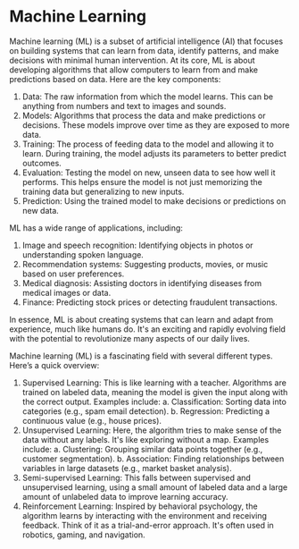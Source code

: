 # Machine LearningMachine learning (ML) is a subset of artificial intelligence (AI) that focuses on building systems that can learn from data, identify patterns, and make decisions with minimal human intervention. At its core, ML is about developing algorithms that allow computers to learn from and make predictions based on data. Here are the key components:  1. Data: The raw information from which the model learns. This can be anything from numbers      and text to images and sounds.  2. Models: Algorithms that process the data and make predictions or decisions. These models      improve over time as they are exposed to more data.  3. Training: The process of feeding data to the model and allowing it to learn. During      training, the model adjusts its parameters to better predict outcomes.  4. Evaluation: Testing the model on new, unseen data to see how well it performs. This      helps ensure the model is not just memorizing the training data but generalizing to new      inputs.  5. Prediction: Using the trained model to make decisions or predictions on new data.ML has a wide range of applications, including:  1.  Image and speech recognition: Identifying objects in photos or understanding spoken language.  2. Recommendation systems: Suggesting products, movies, or music based on user preferences.  3. Medical diagnosis: Assisting doctors in identifying diseases from medical images or data.  4. Finance: Predicting stock prices or detecting fraudulent transactions.In essence, ML is about creating systems that can learn and adapt from experience, much like humans do. It's an exciting and rapidly evolving field with the potential to revolutionize many aspects of our daily lives.Machine learning (ML) is a fascinating field with several different types. Here’s a quick overview:  1. Supervised Learning: This is like learning with a teacher. Algorithms are trained on labeled data, meaning the model is given the input      along with the correct output. Examples include:      a.  Classification: Sorting data into categories (e.g., spam email detection).      b.  Regression: Predicting a continuous value (e.g., house prices).  4. Unsupervised Learning: Here, the algorithm tries to make sense of the data without any labels. It's like exploring without a map. Examples      include:      a.  Clustering: Grouping similar data points together (e.g., customer segmentation).      b.  Association: Finding relationships between variables in large datasets (e.g., market basket analysis).  7. Semi-supervised Learning: This falls between supervised and unsupervised learning, using a small amount of labeled data and a large       amount of unlabeled data to improve learning accuracy.  8. Reinforcement Learning: Inspired by behavioral psychology, the algorithm learns by interacting with the environment and      receiving feedback. Think of it as a trial-and-error approach. It's often used in robotics, gaming, and navigation.